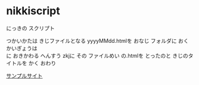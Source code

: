 # nikkiscript
にっきの スクリプト

つかいかたは
きじファイルとなる yyyyMMdd.htmlを おなじ フォルダに おく
かいぎょうは <br>に おきかわる
へんすう zkjに その ファイルめい の.htmlを とったのと きじのタイトルを かく
おわり

[サンプルサイト](http://www.yahoo.co.jp/)

